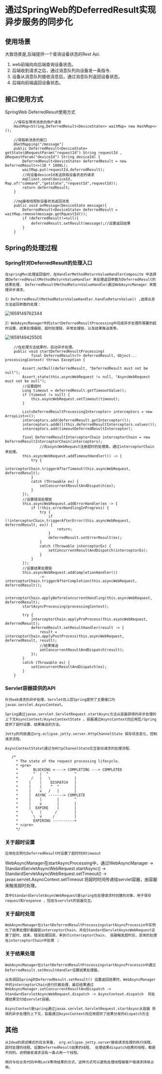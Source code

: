 # 通过SpringWeb的DeferredResult实现异步服务的同步化

## 使用场景

大致场景是,后端提供一个查询设备状态的Rest Api.

1) web前端向向后端查询设备状态。
2) 后端收到请求之后，通过消息队列向设备发一条指令.
3) 设备从消息队列接收消息后，通过消息队列返回设备状态。
4) 后端向前端返回设备状态。

## 接口使用方式

SpringWeb DeferredResult使用方式

```
    //保存在等待消息的用户请求
    HashMap<String,DeferredResult<DeviceState>> waitMap= new HashMap<>();

    //获取新消息的接口
    @GetMapping("/message")
    public DeferredResult<DeviceState> getState(@RequestParam("requestId") String requestId , @RequestParam("deviceId") String deviceId) {
        DeferredResult<DeviceState> deferredResult = new DeferredResult<>(10 * 1000L);
        waitMap.put(requestId,deferredResult);
        //向设备deviceId发送获取设备状态的请求
        mqClient.send(deviceId, Map.of("command","getstate","requestId",requestId));
        return deferredResult;
    }

    //mq接收线程到设备状态返回消息
    public void onMessage(DeviceState message){
        DeferredResult<DeviceState> deferredResult = waitMap.remove(message.getRquestId());
        if (deferredResult!=null){
            deferredResult.setResult(message);//设置返回结果
        }
    }
```

## Spring的处理过程

### Spring针对DeferredResult的处理入口

    在springMvc处理返回值时，在HandlerMethodReturnValueHandlerComposite 中选择类DeferredResultMethodReturnValueHandler 来处理返回参数为DeferredResult的结果处理， DeferredResultMethodReturnValueHandler通过WebAsyncManager 来管理异步请求。

    1）DeferredResultMethodReturnValueHandler.handleReturnValue() ,选择业务方法返回参数的处理：

![1659149762344](image/asyn2syn/1659149762344.png)

    2）WebAsyncManager中的startDeferredResultProcessing中完成异步处理所需要的超时设置、结果处理器链、超时处理链、异常处理链，以及结果推送类等。

![1659149425505](https://file+.vscode-resource.vscode-cdn.net/c%3A/dev/docsify-notes/notes/spring/image/asyn2syn/1659149425505.png)

```
 	//在处理方法结果时，启动异步处理。
	public void startDeferredResultProcessing(
			final DeferredResult<?> deferredResult, Object... processingContext) throws Exception {

		Assert.notNull(deferredResult, "DeferredResult must not be null");
		Assert.state(this.asyncWebRequest != null, "AsyncWebRequest must not be null");
		//设置超时
		Long timeout = deferredResult.getTimeoutValue();
		if (timeout != null) {
			this.asyncWebRequest.setTimeout(timeout);
		}

		List<DeferredResultProcessingInterceptor> interceptors = new ArrayList<>();
		interceptors.add(deferredResult.getInterceptor());
		interceptors.addAll(this.deferredResultInterceptors.values());
		interceptors.add(timeoutDeferredResultInterceptor);

		final DeferredResultInterceptorChain interceptorChain = new DeferredResultInterceptorChain(interceptors);
                //向asyncWebRequest注册超时的处理类，通过interceptorChain来处理。
		this.asyncWebRequest.addTimeoutHandler(() -> {
			try {
				interceptorChain.triggerAfterTimeout(this.asyncWebRequest, deferredResult);
			}
			catch (Throwable ex) {
				setConcurrentResultAndDispatch(ex);
			}
		});
		//设置错误处理链
		this.asyncWebRequest.addErrorHandler(ex -> {
			if (!this.errorHandlingInProgress) {
				try {
					if (!interceptorChain.triggerAfterError(this.asyncWebRequest, deferredResult, ex)) {
						return;
					}
					deferredResult.setErrorResult(ex);
				}
				catch (Throwable interceptorEx) {
					setConcurrentResultAndDispatch(interceptorEx);
				}
			}
		});
		//设置结果处理链
		this.asyncWebRequest.addCompletionHandler(()
				-> interceptorChain.triggerAfterCompletion(this.asyncWebRequest, deferredResult));

		interceptorChain.applyBeforeConcurrentHandling(this.asyncWebRequest, deferredResult);
		startAsyncProcessing(processingContext);

		try {
			interceptorChain.applyPreProcess(this.asyncWebRequest, deferredResult);
			deferredResult.setResultHandler(result -> {
				result = interceptorChain.applyPostProcess(this.asyncWebRequest, deferredResult, result);
				//结果推送
				setConcurrentResultAndDispatch(result);
			});
		}
		catch (Throwable ex) {
			setConcurrentResultAndDispatch(ex);
		}
	}
```

### Servlet容器提供的API

    针对web请求的异步处理，Servlet向上层Spring提供了主要接口为javax.servlet.AsyncContext。

    Spring通过javax.servlet.ServletRequest.startAsync方法从容器获得的异步处理的上下文AsyncContext/AsyncContextState ，容器通过AsyncContext向应用层/Spring提供了超时设置、结果推送的方法。

    Jetty的内部通过org.eclipse.jetty.server.HttpChannelState 保存状态变化，控制请求流程。

    AsyncContextStatet通过与HttpChannelState交互驱动请求的处理流程。

```
   /*
     * The state of the request processing lifecycle.
     * <pre>
     *       BLOCKING <----> COMPLETING ---> COMPLETED
     *       ^  |  ^            ^
     *      /   |   \           |
     *     |    |    DISPATCH   |
     *     |    |    ^  ^       |
     *     |    v   /   |       |
     *     |  ASYNC -------> COMPLETE
     *     |    |       |       ^
     *     |    v       |       |
     *     |  EXPIRE    |       |
     *      \   |      /        |
     *       \  v     /         |
     *       EXPIRING ----------+
     * </pre>
     */
```

### 关于超时设置

    应用在实例化DeferredResult时设置了超时时间timeout
WebAsyncManager在startAsyncProcessing中，通过WebAsyncManager
-> StandardServletAsyncWebRequest.startAsync() -> StandardServletAsyncWebRequest.setTimeout()
->  javax.servlet.AsyncContext.setTimeout  将超时时间传递给servlet容器，由容器来触发超时处理。

    其中StandardServletAsyncWebRequest是spring在处理请求时创建的对象，用于保存request和response ，包括与servlet的容器交互。

### 关于超时处理

    WebAsyncManager在startDeferredResultProcessingstartAsyncProcessin中实例化了结果处理拦截器链interceptorChain，并在StandardServletAsyncWebRequest设置了超时、结束、错误处理回调，来执行interceptorChain， 容器触发超时后，具体的处理在interceptorChain中处理 ；

### 关于结果处理

    WebAsyncManager在startDeferredResultProcessingstartAsyncProcessin中通过DeferredResult.setResultHandler设置结果处理器。

    业务调回Spring的DeferredResult.setResult() 设置返回结果时，WebAsyncManager中的interceptorChain进行拦截处理，最后结果通过WebAsyncManager.setConcurrentResultAndDispatch -> StandardServletAsyncWebRequest.dispatch -> AsyncContext.dispatch  将处理结果交付给servlet容器。

    AsyncContext是spring通过javax.servlet.ServletRequest.startAsync从容器 获得的异步处理的上下文，容器通过AsyncContext向应用提供了结果分发的dispatch方法

## 其他

    从Idea的调试模式的日志来看， org.eclipse.jetty.server接收请求处理的执行线程、超时处理的线程、设置DeferredResult结果的线程、 处理结果dispatch结果的线程，都是不同的。说明接收请求没有一直占用一个线程。

    相对与在业务代码中用Lock等待结果的方式，这种方式可以避免处理线程被客户端请求持续占用。
